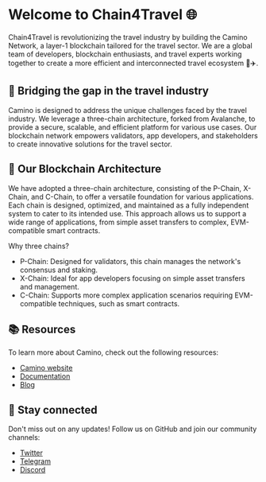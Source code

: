 # Welcome to Chain4Travel 🌐
Chain4Travel is revolutionizing the travel industry by building the Camino Network, a layer-1 blockchain tailored for the travel sector. We are a global team of developers, blockchain enthusiasts, and travel experts working together to create a more efficient and interconnected travel ecosystem 🧳✈️.

## 🌉 Bridging the gap in the travel industry
Camino is designed to address the unique challenges faced by the travel industry. We leverage a three-chain architecture, forked from Avalanche, to provide a secure, scalable, and efficient platform for various use cases. Our blockchain network empowers validators, app developers, and stakeholders to create innovative solutions for the travel sector.

## 🚀 Our Blockchain Architecture
We have adopted a three-chain architecture, consisting of the P-Chain, X-Chain, and C-Chain, to offer a versatile foundation for various applications. Each chain is designed, optimized, and maintained as a fully independent system to cater to its intended use. This approach allows us to support a wide range of applications, from simple asset transfers to complex, EVM-compatible smart contracts.

Why three chains?
* P-Chain: Designed for validators, this chain manages the network's consensus and staking.
* X-Chain: Ideal for app developers focusing on simple asset transfers and management.
* C-Chain: Supports more complex application scenarios requiring EVM-compatible techniques, such as smart contracts.

## 📚 Resources
To learn more about Camino, check out the following resources:

* [Camino website](https://camino.network/)
* [Documentation](https://docs.camino.network/)
* [Blog](https://chain4travel.com/news)

## 📣 Stay connected
Don't miss out on any updates! Follow us on GitHub and join our community channels:

* [Twitter](https://twitter.com/camino_network)
* [Telegram](https://t.me/camino_network)
* [Discord](https://discord.gg/camino)

